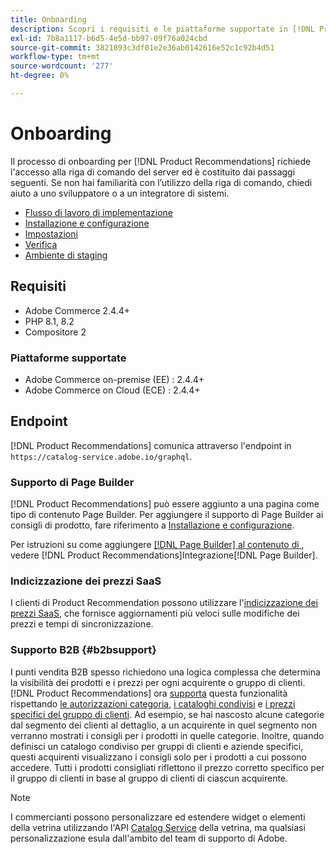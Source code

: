 ```yaml
---
title: Onboarding
description: Scopri i requisiti e le piattaforme supportate in [!DNL Product Recommendations].
exl-id: 7b8a1117-b6d5-4e5d-bb97-09f76a024cbd
source-git-commit: 3821893c3df01e2e36ab0142616e52c1c92b4d51
workflow-type: tm+mt
source-wordcount: '277'
ht-degree: 0%

---
```


# Onboarding

Il processo di onboarding per [!DNL Product Recommendations] richiede l&#39;accesso alla riga di comando del server ed è costituito dai passaggi seguenti. Se non hai familiarità con l’utilizzo della riga di comando, chiedi aiuto a uno sviluppatore o a un integratore di sistemi.

- [Flusso di lavoro di implementazione](implementation-workflow.md)
- [Installazione e configurazione](install-configure.md)
- [Impostazioni](settings.md)
- [Verifica](https://developer.adobe.com/commerce/services/shared-services/storefront-events/collector/verify/)
- [Ambiente di staging](staging-environment.md)

## Requisiti

- Adobe Commerce 2.4.4+
- PHP 8.1, 8.2
- Compositore 2

### Piattaforme supportate

- Adobe Commerce on-premise (EE) : 2.4.4+
- Adobe Commerce on Cloud (ECE) : 2.4.4+

## Endpoint

[!DNL Product Recommendations] comunica attraverso l&#39;endpoint in `https://catalog-service.adobe.io/graphql`.

### Supporto di Page Builder

[!DNL Product Recommendations] può essere aggiunto a una pagina come tipo di contenuto Page Builder. Per aggiungere il supporto di Page Builder ai consigli di prodotto, fare riferimento a [Installazione e configurazione](install-configure.md).

Per istruzioni su come aggiungere [[!DNL Page Builder]  al contenuto di &#x200B;](page-builder.md), vedere [!DNL Product Recommendations]Integrazione[!DNL Page Builder].

### Indicizzazione dei prezzi SaaS

I clienti di Product Recommendation possono utilizzare l&#39;[indicizzazione dei prezzi SaaS](../price-index/price-indexing.md), che fornisce aggiornamenti più veloci sulle modifiche dei prezzi e tempi di sincronizzazione.

### Supporto B2B {#b2bsupport}

I punti vendita B2B spesso richiedono una logica complessa che determina la visibilità dei prodotti e i prezzi per ogni acquirente o gruppo di clienti. [!DNL Product Recommendations] ora [supporta](release-notes.md) questa funzionalità rispettando [le autorizzazioni categoria](https://experienceleague.adobe.com/docs/commerce-admin/catalog/categories/category-permissions.html?lang=it), [i cataloghi condivisi](https://experienceleague.adobe.com/docs/commerce-admin/b2b/shared-catalogs/catalog-shared.html?lang=it) e [i prezzi specifici del gruppo di clienti](https://experienceleague.adobe.com/docs/commerce-admin/catalog/products/pricing/pricing-advanced.html?lang=it). Ad esempio, se hai nascosto alcune categorie dal segmento dei clienti al dettaglio, a un acquirente in quel segmento non verranno mostrati i consigli per i prodotti in quelle categorie. Inoltre, quando definisci un catalogo condiviso per gruppi di clienti e aziende specifici, questi acquirenti visualizzano i consigli solo per i prodotti a cui possono accedere. Tutti i prodotti consigliati riflettono il prezzo corretto specifico per il gruppo di clienti in base al gruppo di clienti di ciascun acquirente.

>[!NOTE]
>
>I commercianti possono personalizzare ed estendere widget o elementi della vetrina utilizzando l&#39;API [Catalog Service](../catalog-service/overview.md) della vetrina, ma qualsiasi personalizzazione esula dall&#39;ambito del team di supporto di Adobe.
